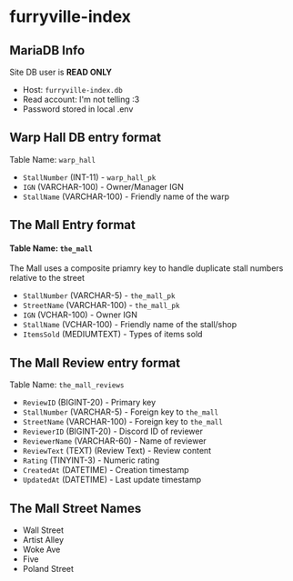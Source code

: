 # furryville-index

## MariaDB Info
Site DB user is **READ ONLY**

- Host: `furryville-index.db`
- Read account: I'm not telling :3
- Password stored in local .env

## Warp Hall DB entry format
Table Name: `warp_hall`

- `StallNumber` (INT-11) - `warp_hall_pk` 
- `IGN` (VARCHAR-100) - Owner/Manager IGN 
- `StallName` (VARCHAR-100) - Friendly name of the warp 

## The Mall Entry format
#### Table Name: `the_mall`
The Mall uses a composite priamry key to handle duplicate stall numbers relative to the street
- `StallNumber` (VARCHAR-5) - `the_mall_pk`
- `StreetName` (VARCHAR-100) - `the_mall_pk`
- `IGN` (VCHAR-100) - Owner IGN
- `StallName` (VCHAR-100) - Friendly name of the stall/shop
- `ItemsSold` (MEDIUMTEXT) - Types of items sold

## The Mall Review entry format
Table Name: `the_mall_reviews`
- `ReviewID` (BIGINT-20) - Primary key
- `StallNumber` (VARCHAR-5) - Foreign key to `the_mall`
- `StreetName` (VARCHAR-100) - Foreign key to `the_mall`
- `ReviewerID` (BIGINT-20) - Discord ID of reviewer
- `ReviewerName` (VARCHAR-60) - Name of reviewer
- `ReviewText` (TEXT) (Review Text) - Review content
- `Rating` (TINYINT-3) - Numeric rating
- `CreatedAt` (DATETIME) - Creation timestamp
- `UpdatedAt` (DATETIME) - Last update timestamp

## The Mall Street Names
- Wall Street
- Artist Alley
- Woke Ave
- Five
- Poland Street